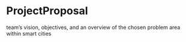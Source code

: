 # ProjectProposal

team’s vision, objectives, and an overview of the chosen problem area
within smart cities
